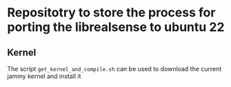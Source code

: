 # Repositotry to store the process for porting the librealsense to ubuntu 22

## Kernel
The script ```get_kernel_and_compile.sh``` can be used to download the current jammy kernel and install it
